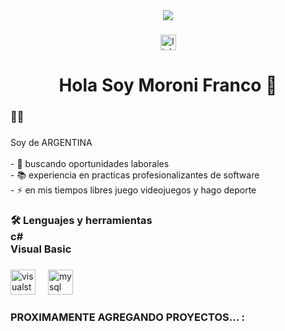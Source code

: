 <div align="center">
  <img src="[[[[https://www.google.com/url?sa=i&url=https%3A%2F%2Fwww.flaticon.es%2Ficono-gratis%2Fdesarrollador-de-software_4730509&psig=AOvVaw2X5QZBhnsxr8q8noMQm7Pv&ust=1724452075140000&source=images&cd=vfe&opi=89978449&ved=0CBQQjRxqFwoTCKjWsOPSiYgDFQAAAAAdAAAAABAE](https://img.freepik.com/vector-gratis/desarrolladores-web-dibujados-mano_23-2148819604.jpg](https://cdn-icons-png.flaticon.com/512/6840/6840478.png)](https://www.google.com/url?sa=i&url=https%3A%2F%2Fwww.microtech.es%2Fblog%2Fdiferencias-entre-licencias-de-software-freeware-software-libre-adware-y-shareware&psig=AOvVaw1edeUyJshCG47roiimI_jl&ust=1724452505588000&source=images&cd=vfe&opi=89978449&ved=0CBQQjRxqFwoTCIjnsK7UiYgDFQAAAAAdAAAAABAE)](https://rockcontent.com/es/wp-content/uploads/sites/3/2019/05/plataforma-freelancer-1-1-1024x538.png.webp)](https://rockcontent.com/es/wp-content/uploads/sites/3/2019/05/plataforma-freelancer-1-1-1024x538.png.webp) "/>
</div>

###

<div align="center">
  <a href="https://www.linkedin.com/in/franco-moroni-82553a242/" target="_blank">
    <img src="https://img.shields.io/static/v1?message=LinkedIn&logo=linkedin&label=&color=0077B5&logoColor=white&labelColor=&style=for-the-badge" height="25" alt="linkedin logo"  />
  </a>
</div>

###

<h1 align="center">Hola Soy Moroni Franco 👋</h1>

###

<h3 align="left">👩‍💻</h3>

###

<p align="left">Soy de ARGENTINA<br><br>- 🔭 buscando oportunidades laborales<br>- 📚 experiencia en practicas profesionalizantes de software<br>- ⚡ en mis tiempos libres juego videojuegos y hago deporte</p>

###

<h3 align="left">🛠 Lenguajes y herramientas<br>c#<br>Visual Basic</h3>

###

<div align="left">
  <img src="https://cdn.jsdelivr.net/gh/devicons/devicon/icons/visualstudio/visualstudio-plain.svg" height="40" alt="visualstudio logo"  />
  <img width="12" />
  <img src="https://cdn.jsdelivr.net/gh/devicons/devicon/icons/mysql/mysql-original.svg" height="40" alt="mysql logo"  />
</div>

###

<h3 align="left">PROXIMAMENTE AGREGANDO PROYECTOS... :</h3>

###
